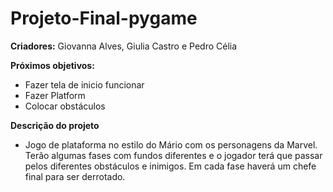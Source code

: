 # Projeto-Final-pygame

**Criadores:** Giovanna Alves, Giulia Castro e Pedro Célia

**Próximos objetivos:**

- Fazer tela de inicio funcionar 
- Fazer Platform
- Colocar obstáculos

**Descrição do projeto**

- Jogo de plataforma no estilo do Mário com os personagens da Marvel. Terão algumas fases com fundos diferentes e
o jogador terá que passar pelos diferentes obstáculos e inimigos.
Em cada fase haverá um chefe final para ser derrotado.
